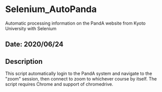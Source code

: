 # Selenium_AutoPanda
Automatic processing information on the PandA website from Kyoto University with Selenium

## Date: 2020/06/24

## Description
This script automatically login to the PandA system and navigate to the "zoom" session, then connect to zoom to whichever course by itself. The script requires Chrome and support of chromedrive. 
